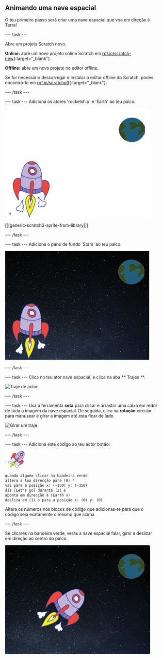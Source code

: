 ## Animando uma nave espacial

O teu primeiro passo será criar uma nave espacial que voa em direção à Terra!

\--- task \---

Abre um projeto Scratch novo.

**Online:** abre um novo projeto online Scratch em [rpf.io/scratch-new](http://rpf.io/scratchon){:target="_blank"}.

**Offline:** abre um novo projeto no editor offline.

Se for necessário descarregar e instalar o editor offline do Scratch, podes encontrá-lo em [rpf.io/scratchoff](http://rpf.io/scratchoff){:target="_blank"}.

\--- /task \---

\--- task \--- Adiciona os atores 'rocketship' e 'Earth' ao teu palco.

![Nave espacial e actores da terra](images/space-sprites.png)

[[[generic-scratch3-sprite-from-library]]]

\--- /task \---

\--- task \--- Adiciona o pano de fundo 'Stars' ao teu palco.

![Um cenário de espaço](images/space-backdrop.png)

\--- /task \---

\--- task \--- Clica no teu ator nave espacial, e clica na aba ** Trajes **.

![Traje de actor](images/space-costume.png)

\--- /task \---

\--- task \--- Usa a ferramenta **seta** para clicar e arrastar uma caixa em redor de toda a imagem da nave espacial. De seguida, clica na **rotação** circular para manusear e girar a imagem até esta ficar de lado.

![Girar um traje](images/space-rotate.png)

\--- /task \---

\--- task \--- Adiciona este código ao teu actor botão:

![Ator de nave espacial](images/sprite-spaceship.png)

```blocks3
quando alguém clicar na bandeira verde
altera a tua direcção para (0) °
vai para a posição x: (-150) y: (-150)
diz [Let's go] durante (2) s
aponta em direcção a (Earth v)
desliza em (1) s para a posição x: (0) y: (0)
```

Altera os números nos blocos de código que adicionas-te para que o código seja exatamente o mesmo que acima.

\--- /task \---

Se clicares na bandeira verde, verás a nave espacial falar, girar e deslizar em direção ao centro do palco.

![Testar a animação de uma nave espacial](images/space-animate-stage.png)